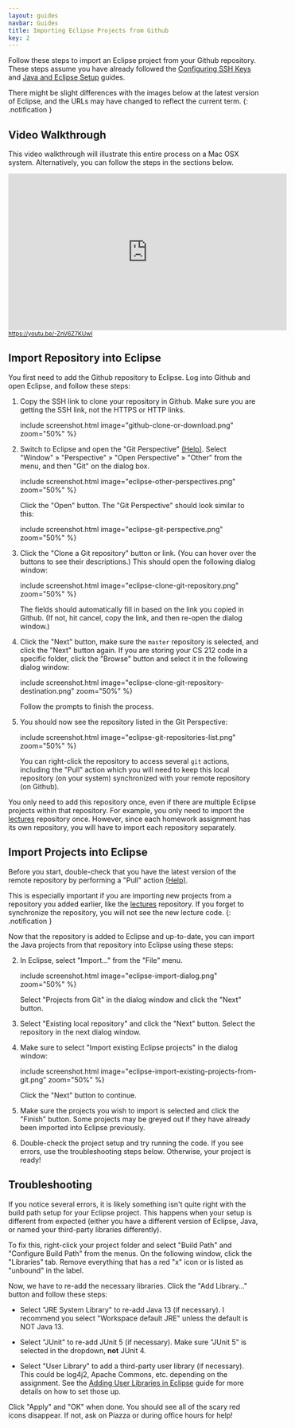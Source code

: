 ```yaml
---
layout: guides
navbar: Guides
title: Importing Eclipse Projects from Github
key: 2
---
```


Follow these steps to import an Eclipse project from your Github repository. These steps assume you have already followed the [Configuring SSH Keys](/guides/general/configuring-ssh-keys.html) and [Java and Eclipse Setup](/guides/eclipse/java-and-eclipse-setup.html) guides.

<i class="fas fa-info-circle"></i>
There might be slight differences with the images below at the latest version of Eclipse, and the URLs may have changed to reflect the current term.
{: .notification }

## Video Walkthrough

<p>This video walkthrough will illustrate this entire process on a Mac OSX system. Alternatively, you can follow the steps in the sections below.</p>

<div>
  <iframe width="560" height="315" src="https://www.youtube.com/embed/-ZnV6Z7KUwI?rel=0" frameborder="0" allow="autoplay; encrypted-media" allowfullscreen style="height: 315px;"></iframe>
  <br/>
  <small><a href="https://youtu.be/-ZnV6Z7KUwI"><i class="fab fa-youtube"></i> https://youtu.be/-ZnV6Z7KUwI</a></small>
</div>

## Import Repository into Eclipse

You first need to add the Github repository to Eclipse. Log into Github and open Eclipse, and follow these steps:

  1. Copy the SSH link to clone your repository in Github. Make sure you are getting the SSH link, not the HTTPS or HTTP links.

      include screenshot.html image="github-clone-or-download.png" zoom="50%" %}

  2. Switch to Eclipse and open the "Git Perspective"  [(Help)](https://help.eclipse.org/2019-12/topic/org.eclipse.platform.doc.user/tasks/tasks-9f.htm). Select "Window" &raquo; "Perspective" &raquo; "Open Perspective" &raquo; "Other" from the menu, and then "Git" on the dialog box.

       include screenshot.html image="eclipse-other-perspectives.png" zoom="50%" %}

      Click the "Open" button. The "Git Perspective" should look similar to this:

      include screenshot.html image="eclipse-git-perspective.png" zoom="50%" %}

  3. Click the "Clone a Git repository" button or link. (You can hover over the buttons to see their descriptions.) This should open the following dialog window:

      include screenshot.html image="eclipse-clone-git-repository.png" zoom="50%" %}

      The fields should automatically fill in based on the link you copied in Github. (If not, hit cancel, copy the link, and then re-open the dialog window.)

  4. Click the "Next" button, make sure the `master` repository is selected, and click the "Next" button again. If you are storing your CS 212 code in a specific folder, click the "Browse" button and select it in the following dialog window:

      include screenshot.html image="eclipse-clone-git-repository-destination.png" zoom="50%" %}

      Follow the prompts to finish the process.

  5. You should now see the repository listed in the Git Perspective:

      include screenshot.html image="eclipse-git-repositories-list.png" zoom="50%" %}

      You can right-click the repository to access several `git` actions, including the "Pull" action which you will need to keep this local repository (on your system) synchronized with your remote repository (on Github).

You only need to add this repository once, even if there are multiple Eclipse projects within that repository. For example, you only need to import the [lectures](https://github.com/usf-cs212-2020/lectures) repository once. However, since each homework assignment has its own repository, you will have to import each repository separately.

## Import Projects into Eclipse

Before you start, double-check that you have the latest version of the remote repository by performing a "Pull" action [(Help)](http://wiki.eclipse.org/EGit/User_Guide#Pulling_New_Changes_from_Upstream_Branch).

<i class="fas fa-info-circle"></i>
This is especially important if you are importing new projects from a repository you added earlier, like the [lectures](https://github.com/usf-cs212-2020/lectures) repository. If you forget to synchronize the repository, you will not see the new lecture code.
{: .notification }

Now that the repository is added to Eclipse and up-to-date, you can import the Java projects from that repository into Eclipse using these steps:

  2. In Eclipse, select "Import..." from the "File" menu.

      include screenshot.html image="eclipse-import-dialog.png" zoom="50%" %}

      Select "Projects from Git" in the dialog window and click the "Next" button.

  3. Select "Existing local repository" and click the "Next" button. Select the repository in the next dialog window.

  4. Make sure to select "Import existing Eclipse projects" in the dialog window:

      include screenshot.html image="eclipse-import-existing-projects-from-git.png" zoom="50%" %}

      Click the "Next" button to continue.

  7. Make sure the projects you wish to import is selected and click the "Finish" button. Some projects may be greyed out if they have already been imported into Eclipse previously.

  8. Double-check the project setup and try running the code. If you see errors, use the troubleshooting steps below. Otherwise, your project is ready!

## Troubleshooting

If you notice several errors, it is likely something isn't quite right with the build path setup for your Eclipse project. This happens when your setup is different from expected (either you have a different version of Eclipse, Java, or named your third-party libraries differently).

To fix this, right-click your project folder and select "Build Path" and "Configure Build Path" from the menus. On the following window, click the "Libraries" tab. Remove everything that has a red "x" icon or is listed as "unbound" in the label.

Now, we have to re-add the necessary libraries. Click the "Add Library..." button and follow these steps:

  - Select "JRE System Library" to re-add Java 13 (if necessary). I recommend you select "Workspace default JRE" unless the default is NOT Java 13.

  - Select "JUnit" to re-add JUnit 5 (if necessary). Make sure "JUnit 5" is selected in the dropdown, **not** JUnit 4.

  - Select "User Library" to add a third-party user library (if necessary). This could be log4j2, Apache Commons, etc. depending on the assignment. See the [Adding User Libraries in Eclipse](/guides/eclipse/adding-user-libraries-in-eclipse.html) guide for more details on how to set those up.

Click "Apply" and "OK" when done. You should see all of the scary red icons disappear. If not, ask on Piazza or during office hours for help!

